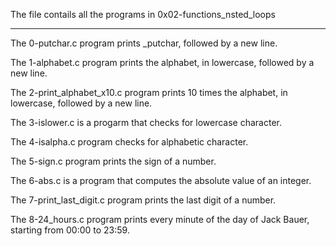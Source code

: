 The file contails all the programs in 0x02-functions_nsted_loops
*****************************************************************
The 0-putchar.c program prints _putchar, followed by a new line.

The 1-alphabet.c program prints the alphabet, in lowercase, followed by a new line.

The 2-print_alphabet_x10.c program prints 10 times the alphabet, in lowercase, followed by a new line.

The 3-islower.c is a progarm that checks for lowercase character.

The 4-isalpha.c program checks for alphabetic character.

The 5-sign.c program prints the sign of a number.

The 6-abs.c is a program that computes the absolute value of an integer.

The 7-print_last_digit.c program prints the last digit of a number.

The 8-24_hours.c program prints every minute of the day of Jack Bauer, starting from 00:00 to 23:59.


